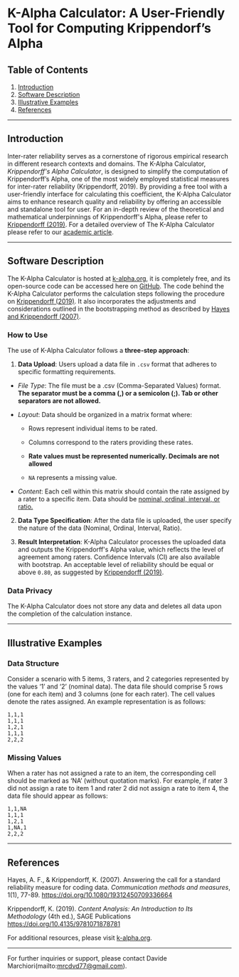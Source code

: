 # K-Alpha Calculator: A User-Friendly Tool for Computing Krippendorf’s Alpha

## Table of Contents
1. [Introduction](#Introduction)
2. [Software Description](#Software-Description)
3. [Illustrative Examples](#Illustrative-Examples)
4. [References](#References)

---

## Introduction

Inter-rater reliability serves as a cornerstone of rigorous empirical research in different research contexts and domains. The K-Alpha Calculator, *Krippendorff's Alpha Calculator*,  is designed to simplify the computation of Krippendorff’s Alpha, one of the most widely employed statistical measures for inter-rater reliability (Krippendorff, 2019).
By providing a free tool with a user-friendly interface for calculating this coefficient, the K-Alpha Calculator aims to enhance research quality and reliability by offering an accessible and standalone tool for user.
For an in-depth review of the theoretical and mathematical underpinnings of Krippendorff's Alpha, please refer to [Krippendorff (2019)](https://doi.org/10.4135/9781071878781). For a detailed overview of The K-Alpha Calculator please refer to our [academic article](https://www.k-alpha.org/article).

---

## Software Description

The K-Alpha Calculator is hosted at [k-alpha.org](https://www.k-alpha.org/), it is completely free, and its open-source code can be accessed here on [GitHub](https://github.com/davide-marchiori/k-alpha). The code behind the K-Alpha Calculator performs the calculation steps following the procedure on [Krippendorff (2019)](https://doi.org/10.4135/9781071878781). It also incorporates the adjustments and considerations outlined in the bootstrapping method as described by [Hayes and Krippendorff (2007)](https://doi.org/10.1080/19312450709336664).

### How to Use

The use of K-Alpha Calculator follows a **three-step approach**:

1. **Data Upload**: Users upload a data file in `.csv` format that adheres to specific formatting requirements. 
 -   *File Type*: The file must be a .csv (Comma-Separated Values) format. **The separator must be a comma (,) or a semicolon (;). Tab or other separators are not allowed.**
-   *Layout*: Data should be organized in a matrix format where:
    
    -   Rows represent individual items to be rated.
        
    -   Columns correspond to the raters providing these rates.
        
    -   **Rate values must be represented numerically. Decimals are not allowed**
        
    -   `NA` represents a missing value.
        
-   *Content*: Each cell within this matrix should contain the rate assigned by a rater to a specific item. Data should be [nominal, ordinal, interval, or ratio.](https://en.wikipedia.org/wiki/Level_of_measurement)
   
2. **Data Type Specification**: After the data file is uploaded, the user specify the nature of the data (Nominal, Ordinal, Interval, Ratio).

3. **Result Interpretation**: K-Alpha Calculator processes the uploaded data and outputs the Krippendorff's Alpha value, which reflects the level of agreement among raters. Confidence Intervals (CI) are also available with bootstrap.
An acceptable level of reliability should be equal or above `0.80`, as suggested by [Krippendorff (2019)](https://doi.org/10.4135/9781071878781).

### Data Privacy

The K-Alpha Calculator does not store any data and deletes all data upon the completion of the calculation instance.

---

## Illustrative Examples

### Data Structure

Consider a scenario with 5 items, 3 raters, and 2 categories represented by the values ‘1’  and ‘2’ (nominal data).​ The data file should comprise 5 rows (one for each item) and 3 columns (one for each rater). The cell values denote the rates assigned. An example representation is as follows:


    1,1,1
    1,1,1
    1,2,1
    1,1,1
    2,2,2

### Missing Values

When a rater has not assigned a rate to an item, the corresponding cell should be marked as ‘NA’ (without quotation marks). For example, if rater 3 did not assign a rate to item 1 and rater 2 did not assign a rate to item 4, the data file should appear as follows:

    1,1,NA
    1,1,1
    1,2,1
    1,NA,1
    2,2,2

---

## References

Hayes, A. F., & Krippendorff, K. (2007). Answering the call for a standard reliability measure for coding data. *Communication methods and measures*, 1(1), 77-89. https://doi.org/10.1080/19312450709336664

Krippendorff, K. (2019). *Content Analysis: An Introduction to Its Methodology* (4th ed.), SAGE Publications https://doi.org/10.4135/9781071878781


For additional resources, please visit [k-alpha.org](https://www.k-alpha.org/).

---

For further inquiries or support, please contact Davide Marchiori(mailto:mrcdvd77@gmail.com).